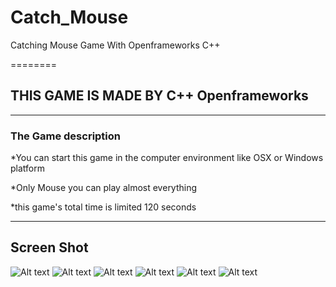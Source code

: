 # Catch_Mouse
Catching Mouse Game With Openframeworks C++

========

## THIS GAME IS MADE BY C++ Openframeworks

--------------

### The Game description

*You can start this game in the computer environment like OSX or Windows platform

*Only Mouse you can play almost everything  

*this game's total time is limited 120 seconds


---------------------------------------

## Screen Shot

![Alt text](/image/1.png)
![Alt text](/image/2.png)
![Alt text](/image/3.png)
![Alt text](/image/4.png)
![Alt text](/image/5.png)
![Alt text](/image/6.png)
